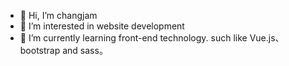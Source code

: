 - 👋 Hi, I’m changjam
- 👀 I’m interested in website development
- 🌱 I’m currently learning front-end technology. such like Vue.js、bootstrap and sass。
